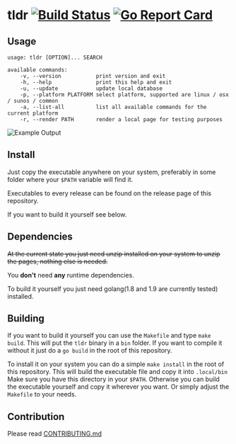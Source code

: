 # tldr [![Build Status](https://travis-ci.org/mstruebing/tldr.svg?branch=master)](https://travis-ci.org/mstruebing/tldr) [![Go Report Card](https://goreportcard.com/badge/github.com/mstruebing/tldr-go-client)](https://goreportcard.com/report/github.com/mstruebing/tldr-go-client)

## Usage

```
usage: tldr [OPTION]... SEARCH

available commands:
    -v, --version           print version and exit
    -h, --help              print this help and exit
    -u, --update            update local database
    -p, --platform PLATFORM select platform, supported are linux / osx / sunos / common
    -a, --list-all          list all available commands for the current platform
    -r, --render PATH       render a local page for testing purposes
```

![Example Output](https://raw.githubusercontent.com/mstruebing/tldr-go-client/master/docs/example.png "Example Output")

## Install

Just copy the executable anywhere on your system, preferably in some folder where 
your `$PATH` variable will find it.

Executables to every release can be found on the release page of this repository.

If you want to build it yourself see below.

## Dependencies
~~At the current state you just need unzip installed on your system to unzip the pages, nothing else is needed.~~

You __don't__ need __any__ runtime dependencies.

To build it yourself you just need golang(1.8 and 1.9 are currently tested) installed.

## Building

If you want to build it yourself you can use the `Makefile` and type `make build`.
This will put the `tldr` binary in a `bin` folder.
If you want to compile it without it just do a `go build` in the root of this repository.

To install it on your system you can do a simple `make install` in the root of this repository.
This will build the executable file and copy it into `.local/bin`
Make sure you have this directory in your `$PATH`.
Otherwise you can build the executable yourself and copy it wherever you want. Or simply adjust the `Makefile` to your needs.


## Contribution

Please read [CONTRIBUTING.md](https://github.com/mstruebing/tldr/tree/master/docs/CONTRIBUTING.md)
